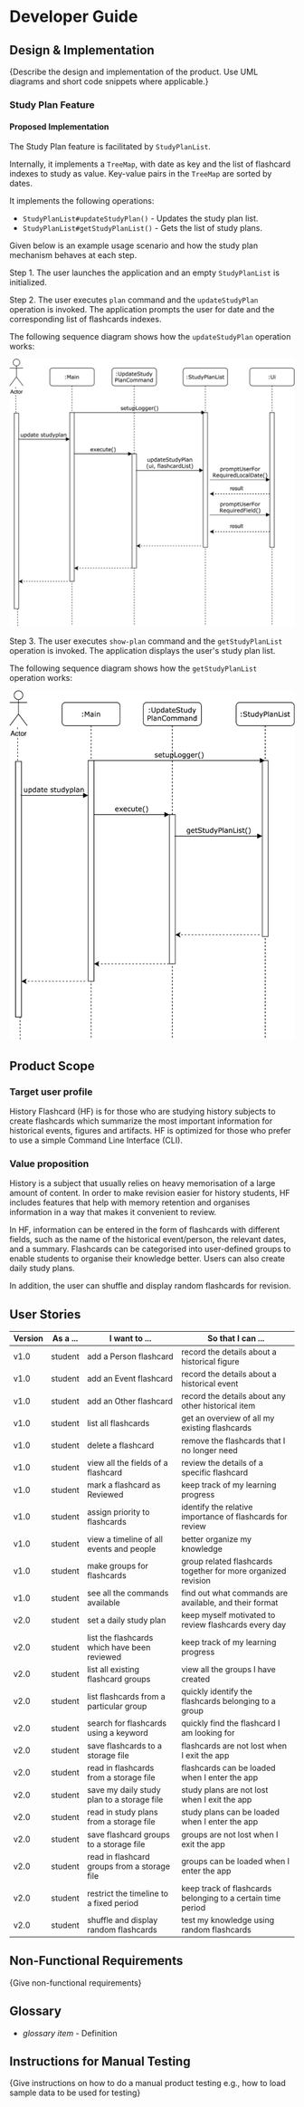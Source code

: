 # Developer Guide

## Design & Implementation

{Describe the design and implementation of the product. Use UML diagrams and short code snippets where applicable.}

### Study Plan Feature

#### Proposed Implementation

The Study Plan feature is facilitated by `StudyPlanList`.

Internally, it implements a `TreeMap`, with date as key and the list of flashcard indexes to study as value. 
Key-value pairs in the `TreeMap` are sorted by dates.

It implements the following operations:

- `StudyPlanList#updateStudyPlan()` - Updates the study plan list.
- `StudyPlanList#getStudyPlanList()` - Gets the list of study plans.

Given below is an example usage scenario and how the study plan mechanism behaves at each step.

Step 1. The user launches the application and an empty `StudyPlanList` is initialized.

Step 2. The user executes `plan` command and the `updateStudyPlan` operation is invoked. The application prompts the
user for date and the corresponding list of flashcards indexes.

The following sequence diagram shows how the `updateStudyPlan` operation works:

![updateStudyPlanSequenceDiagram](images/updateStudyPlanSequenceDiagram.png)

Step 3. The user executes `show-plan` command and the `getStudyPlanList` operation is invoked. The application
displays the user's study plan list.

The following sequence diagram shows how the `getStudyPlanList` operation works:

![getStudyPlanListSequenceDiagram](images/getStudyPlanListSequenceDiagram.png)

## Product Scope
### Target user profile

History Flashcard (HF) is for those who are studying history subjects to create flashcards which summarize 
the most important information for historical events, figures and artifacts. HF is optimized for those who 
prefer to use a simple Command Line Interface (CLI). 

### Value proposition

History is a subject that usually relies on heavy memorisation of a large amount of content. In order to 
make revision easier for history students, HF includes features that help with memory retention and organises 
information in a way that makes it convenient to review.

In HF, information can be entered in the form of flashcards with different fields, such as the name of the 
historical event/person, the relevant dates, and a summary. Flashcards can be categorised into user-defined groups
 to enable students to organise their knowledge better. Users can also create daily study plans.
 
 In addition, the user can shuffle and display random flashcards for revision.

## User Stories

|Version| As a ... | I want to ... | So that I can ...|
|--------|----------|---------------|------------------|
|v1.0|student|add a Person flashcard|record the details about a historical figure|
|v1.0|student|add an Event flashcard|record the details about a historical event|
|v1.0|student|add an Other flashcard|record the details about any other historical item|
|v1.0|student|list all flashcards|get an overview of all my existing flashcards|
|v1.0|student|delete a flashcard|remove the flashcards that I no longer need|
|v1.0|student|view all the fields of a flashcard|review the details of a specific flashcard|
|v1.0|student|mark a flashcard as Reviewed|keep track of my learning progress|
|v1.0|student|assign priority to flashcards|identify the relative importance of flashcards for review|
|v1.0|student|view a timeline of all events and people|better organize my knowledge|
|v1.0|student|make groups for flashcards|group related flashcards together for more organized revision|
|v1.0|student|see all the commands available|find out what commands are available, and their format|
|v2.0|student|set a daily study plan|keep myself motivated to review flashcards every day|
|v2.0|student|list the flashcards which have been reviewed|keep track of my learning progress|
|v2.0|student|list all existing flashcard groups|view all the groups I have created|
|v2.0|student|list flashcards from a particular group|quickly identify the flashcards belonging to a group|
|v2.0|student|search for flashcards using a keyword|quickly find the flashcard I am looking for|
|v2.0|student|save flashcards to a storage file|flashcards are not lost when I exit the app|
|v2.0|student|read in flashcards from a storage file|flashcards can be loaded when I enter the app|
|v2.0|student|save my daily study plan to a storage file|study plans are not lost when I exit the app|
|v2.0|student|read in study plans from a storage file|study plans can be loaded when I enter the app|
|v2.0|student|save flashcard groups to a storage file|groups are not lost when I exit the app|
|v2.0|student|read in flashcard groups from a storage file|groups can be loaded when I enter the app|
|v2.0|student|restrict the timeline to a fixed period|keep track of flashcards belonging to a certain time period|
|v2.0|student|shuffle and display random flashcards|test my knowledge using random flashcards|

## Non-Functional Requirements

{Give non-functional requirements}

## Glossary

* *glossary item* - Definition

## Instructions for Manual Testing

{Give instructions on how to do a manual product testing e.g., how to load sample data to be used for testing}
